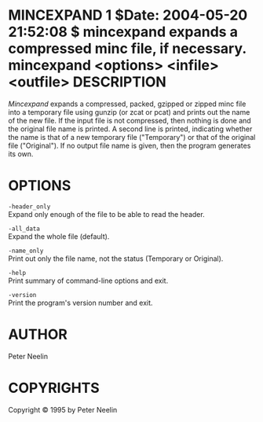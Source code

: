MINCEXPAND
1
$Date: 2004-05-20 21:52:08 $
mincexpand
expands a compressed minc file, if necessary.
mincexpand
&lt;options&gt;
&lt;infile&gt;
&lt;outfile&gt;
DESCRIPTION
===========

*Mincexpand* expands a compressed, packed, gzipped or zipped minc file into a temporary file using gunzip (or zcat or pcat) and prints out the name of the new file. If the input file is not compressed, then nothing is done and the original file name is printed. A second line is printed, indicating whether the name is that of a new temporary file ("Temporary") or that of the original file ("Original"). If no output file name is given, then the program generates its own.

OPTIONS
=======

`-header_only`  
Expand only enough of the file to be able to read the header.

`-all_data`  
Expand the whole file (default).

`-name_only`  
Print out only the file name, not the status (Temporary or Original).

`-help`  
Print summary of command-line options and exit.

`-version`  
Print the program's version number and exit.

AUTHOR
======

Peter Neelin

COPYRIGHTS
==========

Copyright © 1995 by Peter Neelin
